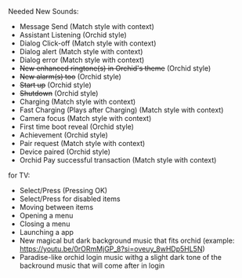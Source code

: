 Needed New Sounds:
- Message Send (Match style with context)
- Assistant Listening (Orchid style)
- Dialog Click-off (Match style with context)
- Dialog alert (Match style with context)
- Dialog error (Match style with context)
- ~~New enhanced ringtone(s) in Orchid's theme~~ (Orchid style)
- ~~New alarm(s) too~~ (Orchid style)
- ~~Start up~~ (Orchid style)
- ~~Shutdown~~ (Orchid style)
- Charging (Match style with context)
- Fast Charging (Plays after Charging) (Match style with context)
- Camera focus (Match style with context)
- First time boot reveal (Orchid style)
- Achievement (Orchid style)
- Pair request (Match style with context)
- Device paired (Orchid style)
- Orchid Pay successful transaction (Match style with context)

for TV:
- Select/Press (Pressing OK)
- Select/Press for disabled items
- Moving between items
- Opening a menu
- Closing a menu
- Launching a app
- New magical but dark background music that fits orchid (example: https://youtu.be/0rORmMjGP_8?si=oveuy_8wHDp5HL5N)
- Paradise-like orchid login music withg a slight dark tone of the backround music that will come after in login
